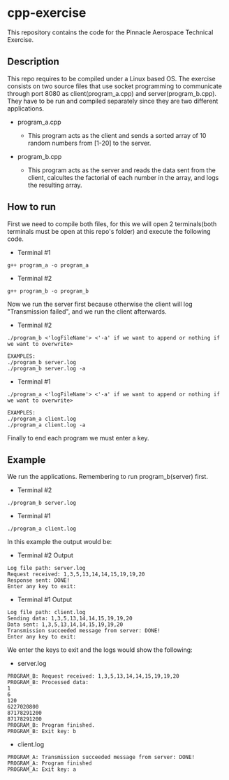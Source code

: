 # cpp-exercise
This repository contains the code for the Pinnacle Aerospace Technical Exercise.

## Description
This repo requires to be compiled under a Linux based OS. The exercise consists on two source files that use socket programming to communicate through port 8080 as client(program_a.cpp) and server(program_b.cpp). They have to be run and compiled separately since they are two different applications.
* program_a.cpp
   - This program acts as the client and sends a sorted array of 10 random numbers from [1-20] to the server.

* program_b.cpp
   - This program acts as the server and reads the data sent from the client, calcultes the factorial of each number in the array, and logs the resulting array.

## How to run
First we need to compile both files, for this we will open 2 terminals(both terminals must be open at this repo's folder) and execute the following code.
* Terminal #1
```
g++ program_a -o program_a
```
* Terminal #2
```
g++ program_b -o program_b
```

Now we run the server first because otherwise the client will log "Transmission failed", and we run the client afterwards.
* Terminal #2
```
./program_b <'logFileName'> <'-a' if we want to append or nothing if we want to overwrite>

EXAMPLES:
./program_b server.log 
./program_b server.log -a
```
* Terminal #1
```
./program_a <'logFileName'> <'-a' if we want to append or nothing if we want to overwrite>

EXAMPLES:
./program_a client.log
./program_a client.log -a
```

Finally to end each program we must enter a key.

## Example
We run the applications. Remembering to run program_b(server) first.
* Terminal #2
```
./program_b server.log 
```
* Terminal #1
```
./program_a client.log
```
In this example the output would be:
* Terminal #2 Output
```
Log file path: server.log
Request received: 1,3,5,13,14,14,15,19,19,20
Response sent: DONE!
Enter any key to exit: 
```
* Terminal #1 Output
```
Log file path: client.log
Sending data: 1,3,5,13,14,14,15,19,19,20
Data sent: 1,3,5,13,14,14,15,19,19,20
Transmission succeeded message from server: DONE!
Enter any key to exit: 
```
We enter the keys to exit and the logs would show the following:
* server.log
```
PROGRAM_B: Request received: 1,3,5,13,14,14,15,19,19,20
PROGRAM_B: Processed data: 
1
6
120
6227020800
87178291200
87178291200
PROGRAM_B: Program finished.
PROGRAM_B: Exit key: b
```
* client.log
```
PROGRAM_A: Transmission succeeded message from server: DONE!
PROGRAM_A: Program finished
PROGRAM_A: Exit key: a
```
